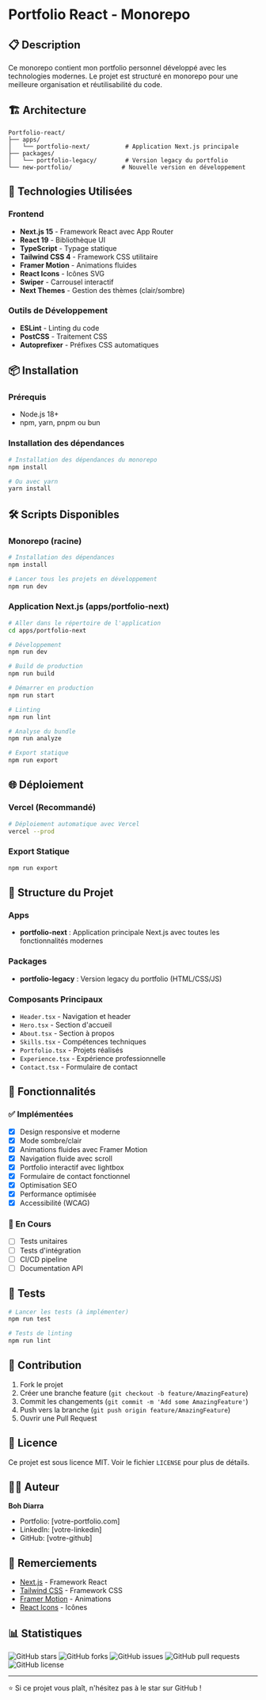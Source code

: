 # Portfolio React - Monorepo

## 📋 Description

Ce monorepo contient mon portfolio personnel développé avec les technologies modernes. Le projet est structuré en monorepo pour une meilleure organisation et réutilisabilité du code.

## 🏗️ Architecture

```
Portfolio-react/
├── apps/
│   └── portfolio-next/          # Application Next.js principale
├── packages/
│   └── portfolio-legacy/        # Version legacy du portfolio
└── new-portfolio/              # Nouvelle version en développement
```

## 🚀 Technologies Utilisées

### Frontend
- **Next.js 15** - Framework React avec App Router
- **React 19** - Bibliothèque UI
- **TypeScript** - Typage statique
- **Tailwind CSS 4** - Framework CSS utilitaire
- **Framer Motion** - Animations fluides
- **React Icons** - Icônes SVG
- **Swiper** - Carrousel interactif
- **Next Themes** - Gestion des thèmes (clair/sombre)

### Outils de Développement
- **ESLint** - Linting du code
- **PostCSS** - Traitement CSS
- **Autoprefixer** - Préfixes CSS automatiques

## 📦 Installation

### Prérequis
- Node.js 18+ 
- npm, yarn, pnpm ou bun

### Installation des dépendances

```bash
# Installation des dépendances du monorepo
npm install

# Ou avec yarn
yarn install
```

## 🛠️ Scripts Disponibles

### Monorepo (racine)
```bash
# Installation des dépendances
npm install

# Lancer tous les projets en développement
npm run dev
```

### Application Next.js (apps/portfolio-next)
```bash
# Aller dans le répertoire de l'application
cd apps/portfolio-next

# Développement
npm run dev

# Build de production
npm run build

# Démarrer en production
npm run start

# Linting
npm run lint

# Analyse du bundle
npm run analyze

# Export statique
npm run export
```

## 🌐 Déploiement

### Vercel (Recommandé)
```bash
# Déploiement automatique avec Vercel
vercel --prod
```

### Export Statique
```bash
npm run export
```

## 📁 Structure du Projet

### Apps
- **portfolio-next** : Application principale Next.js avec toutes les fonctionnalités modernes

### Packages
- **portfolio-legacy** : Version legacy du portfolio (HTML/CSS/JS)

### Composants Principaux
- `Header.tsx` - Navigation et header
- `Hero.tsx` - Section d'accueil
- `About.tsx` - Section à propos
- `Skills.tsx` - Compétences techniques
- `Portfolio.tsx` - Projets réalisés
- `Experience.tsx` - Expérience professionnelle
- `Contact.tsx` - Formulaire de contact

## 🎨 Fonctionnalités

### ✅ Implémentées
- [x] Design responsive et moderne
- [x] Mode sombre/clair
- [x] Animations fluides avec Framer Motion
- [x] Navigation fluide avec scroll
- [x] Portfolio interactif avec lightbox
- [x] Formulaire de contact fonctionnel
- [x] Optimisation SEO
- [x] Performance optimisée
- [x] Accessibilité (WCAG)

### 🔄 En Cours
- [ ] Tests unitaires
- [ ] Tests d'intégration
- [ ] CI/CD pipeline
- [ ] Documentation API

## 🧪 Tests

```bash
# Lancer les tests (à implémenter)
npm run test

# Tests de linting
npm run lint
```

## 📝 Contribution

1. Fork le projet
2. Créer une branche feature (`git checkout -b feature/AmazingFeature`)
3. Commit les changements (`git commit -m 'Add some AmazingFeature'`)
4. Push vers la branche (`git push origin feature/AmazingFeature`)
5. Ouvrir une Pull Request

## 📄 Licence

Ce projet est sous licence MIT. Voir le fichier `LICENSE` pour plus de détails.

## 👨‍💻 Auteur

**Boh Diarra**
- Portfolio: [votre-portfolio.com]
- LinkedIn: [votre-linkedin]
- GitHub: [votre-github]

## 🙏 Remerciements

- [Next.js](https://nextjs.org/) - Framework React
- [Tailwind CSS](https://tailwindcss.com/) - Framework CSS
- [Framer Motion](https://www.framer.com/motion/) - Animations
- [React Icons](https://react-icons.github.io/react-icons/) - Icônes

## 📊 Statistiques

![GitHub stars](https://img.shields.io/github/stars/votre-username/portfolio-react)
![GitHub forks](https://img.shields.io/github/forks/votre-username/portfolio-react)
![GitHub issues](https://img.shields.io/github/issues/votre-username/portfolio-react)
![GitHub pull requests](https://img.shields.io/github/issues-pr/votre-username/portfolio-react)
![GitHub license](https://img.shields.io/github/license/votre-username/portfolio-react)

---

⭐ Si ce projet vous plaît, n'hésitez pas à le star sur GitHub ! 